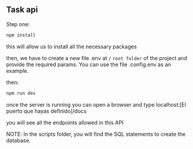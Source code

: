 ## Task api

Step one:

```js
npm install
```
this will allow us to install all the necessary packages

then, we have to create a new file .env at `/` `root folder` of the project and provide the required params. You can use the file .config.env as an example.

then:

```js
npm run dev
```

once the server is running you can open a browser and type localhost:[El puerto que hayas definido]/docs

you will see all the endpoints allowed in this API

NOTE: In the scripts folder, you will find the SQL statements to create the database.
